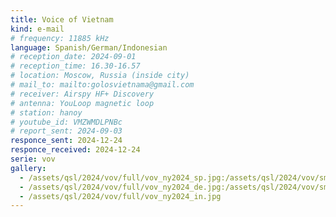 ```yaml
---
title: Voice of Vietnam
kind: e-mail
# frequency: 11885 kHz
language: Spanish/German/Indonesian
# reception_date: 2024-09-01
# reception_time: 16.30-16.57
# location: Moscow, Russia (inside city)
# mail_to: mailto:golosvietnama@gmail.com
# receiver: Airspy HF+ Discovery
# antenna: YouLoop magnetic loop
# station: hanoy
# youtube_id: VMZWMDLPNBc
# report_sent: 2024-09-03
responce_sent: 2024-12-24
responce_received: 2024-12-24
serie: vov
gallery:
  - /assets/qsl/2024/vov/full/vov_ny2024_sp.jpg:/assets/qsl/2024/vov/small/vov_ny2024_sp.jpg
  - /assets/qsl/2024/vov/full/vov_ny2024_de.jpg:/assets/qsl/2024/vov/small/vov_ny2024_de.jpg
  - /assets/qsl/2024/vov/full/vov_ny2024_in.jpg
---
```

